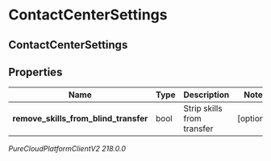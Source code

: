 # ContactCenterSettings

## ContactCenterSettings

## Properties

|Name | Type | Description | Notes|
|------------ | ------------- | ------------- | -------------|
| **remove_skills_from_blind_transfer** | bool | Strip skills from transfer | [optional] |



_PureCloudPlatformClientV2 218.0.0_
